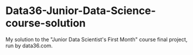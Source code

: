 # Data36-Junior-Data-Science-course-solution
My solution to the "Junior Data Scientist's First Month" course final project, run by data36.com. 
